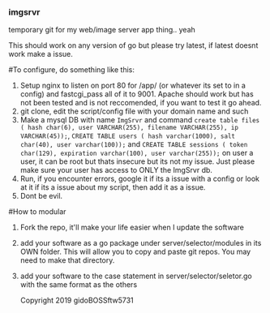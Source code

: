 ### imgsrvr
temporary git for my web/image server app thing.. yeah




This should work on any version of go but please try latest, if latest doesnt work make a issue.


#To configure, do something like this:

1. Setup nginx to listen on port 80 for /app/ (or whatever its set to in a config) and fastcgi_pass all of it to 9001. Apache should work but has not been tested and is not reccomended, if you want to test it go ahead.
1. git clone, edit the script/config file with your domain name and such
1. Make a mysql DB with name `ImgSrvr` and command `create table files ( hash char(6), user VARCHAR(255), filename VARCHAR(255), ip VARCHAR(45));`, `CREATE TABLE users ( hash varchar(1000), salt char(40), user varchar(100));` and `CREATE TABLE sessions ( token char(129), expiration varchar(100), user varchar(255));` on user a user, it can be root but thats insecure but its not my issue. Just please make sure your user has access to ONLY the ImgSrvr db.
1. Run, if you encounter errors, google it if its a issue with a config or look at it if its a issue about my script, then add it as a issue.
1. Dont be evil.


#How to modular
1. Fork the repo, it'll make your life easier when I update the software
1. add your software as a go package under server/selector/modules in its OWN folder. This will allow you to copy and paste git repos. You may need to make that directory.
1. add your software to the case statement in server/selector/seletor.go with the same format as the others

   Copyright 2019 gidoBOSSftw5731




